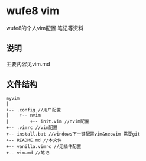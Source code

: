 # wufe8 vim
wufe8的个人vim配置 笔记等资料

## 说明
主要内容见vim.md

## 文件结构
```
myvim
|
+-- .config //用户配置
|    +-- nvim
|        +-- init.vim //nvim配置
+-- .vimrc //vim配置
+-- install.bat //windows下一键配置vim&neovim 需要git
+-- README.md //本文件
+-- vanilla.vimrc //无插件配置
+-- vim.md //笔记
```
